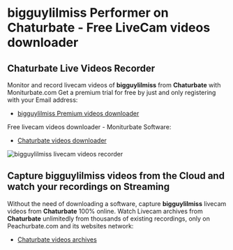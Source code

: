# bigguylilmiss Performer on Chaturbate - Free LiveCam videos downloader

## Chaturbate Live Videos Recorder

Monitor and record livecam videos of **bigguylilmiss** from **Chaturbate** with Moniturbate.com
Get a premium trial for free by just and only registering with your Email address:
* [bigguylilmiss Premium videos downloader](https://moniturbate.com/request-demo-licence-key.html)

Free livecam videos downloader - Moniturbate Software:
* [Chaturbate videos downloader](https://moniturbate.com/moniturbate-download-software.html)

![bigguylilmiss livecam videos recorder](https://peachurnet.com/templates/moniturbate-software.png)


## Capture bigguylilmiss videos from the Cloud and watch your recordings on Streaming

Without the need of downloading a software, capture **bigguylilmiss** livecam videos from **Chaturbate** 100% online.
Watch Livecam archives from **Chaturbate** unlimitedly from thousands of existing recordings, only on Peachurbate.com and its websites network:
* [Chaturbate videos archives](https://peachurnet.com/)
